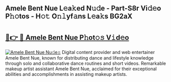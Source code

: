## Amele Bent Nue L𝚎a𝚔ed N𝚞𝚍e - Part-S8r Vi𝚍𝚎o P𝚑𝚘tos - H𝚘𝚝 O𝚗𝚕yf𝚊ns L𝚎a𝚔s BG2aX

# <h2><a href="http://kfdk1d.oniu.top/?m=Amele+Bent+Nue">🔗👉 🔴 Amele Bent Nue P𝚑ot𝚘𝚜 V𝚒d𝚎o</a></h2>

[![Amele Bent Nue Nu𝚍e𝚜](https://i.imgur.com/0qMVB7G.gif)](http://kfdk1d.oniu.top/?m=Amele+Bent+Nue)
Digital content provider and web entertainer Amele Bent Nue, known for distributing dance and lifestyle knowledge through solo and collaborative dance routines and short videos. Remarkable makeup artist assistant Amele Bent Nue, acclaimed for their exceptional abilities and accomplishments in assisting makeup artists.  
